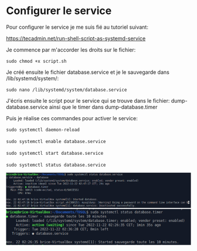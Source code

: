 # Configurer le service

Pour configurer le service je me suis fié au tutoriel suivant:

https://tecadmin.net/run-shell-script-as-systemd-service

Je commence par m'accorder les droits sur le fichier:

````shell
sudo chmod +x script.sh
````

Je créé ensuite le fichier database.service et je le sauvegarde dans /lib/systemd/system/:

````shell
sudo nano /lib/systemd/system/database.service
````

J'écris ensuite le script pour le service qui se trouve dans le fichier: dump-database.service ainsi que le timer dans dump-database.timer

Puis je réalise ces commandes pour activer le service:
````shell
sudo systemctl daemon-reload

sudo systemctl enable database.service

sudo systemctl start database.service

sudo systemctl status database.service
````
![image](./../Images/TDSQL5.png)
![image](./../Images/TDSQL6.png)


